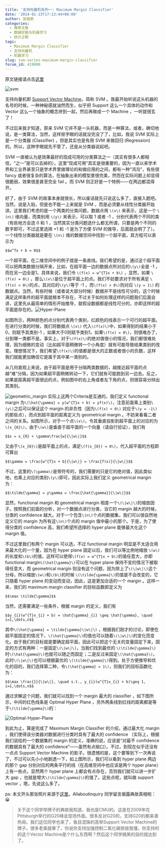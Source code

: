 ```yaml
---
title: '支持向量机系列一: Maximum Margin Classifier'
date: '2014-01-23T17:13:44+00:00'
author: 张驰原
categories:
  - 推荐文章
  - 数据挖掘与机器学习
  - 统计之都
tags:
  - Maximum Margin Classifier
  - 支持向量机
  - 机器学习
slug: svm-series-maximum-margin-classifier
forum_id: 419000
---
```


原文链接请点击[这里](http://blog.pluskid.org/?p=632)
  
![svm](https://uploads.cosx.org/2014/01/svm.png)

支持向量机即 [Support Vector Machine](http://en.wikipedia.org/wiki/Support_vector_machine)，简称 SVM 。我最开始听说这头机器的名号的时候，一种神秘感就油然而生，似乎把 Support 这么一个具体的动作和 Vector 这么一个抽象的概念拼到一起，然后再做成一个 Machine ，一听就很玄了！

不过后来我才知道，原来 SVM 它并不是一头机器，而是一种算法，或者，确切地说，是一类算法，当然，这样抠字眼的话就没完没了了，比如，我说 SVM 实际上是一个分类器 (Classifier) ，但是其实也是有用 SVM 来做回归 (Regression) 的。所以，这种字眼就先不管了，还是从分类器说起吧。<!--more-->

SVM 一直被认为是效果最好的现成可用的分类算法之一（其实有很多人都相信，“之一”是可以去掉的）。这里“现成可用”其实是很重要的，因为一直以来学术界和工业界甚至只是学术界里做理论的和做应用的之间，都有一种“鸿沟”，有些很 fancy 或者很复杂的算法，在抽象出来的模型里很完美，然而在实际问题上却显得很脆弱，效果很差甚至完全 fail 。而 SVM 则正好是一个特例——在两边都混得开。

好了，由于 SVM 的故事本身就很长，所以废话就先只说这么多了，直接入题吧。当然，说是入贴，但是也不能一上来就是 SVM ，而是必须要从线性分类器开始讲。这里我们考虑的是一个两类的分类问题，数据点用 `\(x\)` 来表示，这是一个 `\(n\)` 维向量，而类别用 `\(y\)` 来表示，可以取 1 或者 -1 ，分别代表两个不同的类（有些地方会选 0 和 1 ，当然其实分类问题选什么都无所谓，只要是两个不同的数字即可，不过这里选择 +1 和 -1 是为了方便 SVM 的推导，后面就会明了了）。一个线性分类器就是要在 `\(n\)` 维的数据空间中找到一个超平面，其方程可以表示为
  
`$$w^Tx + b = 0$$`

一个超平面，在二维空间中的例子就是一条直线。我们希望的是，通过这个超平面可以把两类数据分隔开来，比如，在超平面一边的数据点所对应的`\(y\)`全是 -1 ，而在另一边全是1。具体来说，我们令 `\(f(x) = w^{T}x + b\)` ，显然，如果 `\(f(x) = 0\)` ，那么`\(x\)`是位于超平面上的点。我们不妨要求对于所有满足 `\(f(x) < 0\)`的点，其对应的`\(y\)`等于 -1 ，而`\(f(x) > 0\)`则对应 `\(y = 1\)` 的数据点。当然，有些时候（或者说大部分时候）数据并不是线性可分的，这个时候满足这样条件的超平面就根本不存在，不过关于如何处理这样的问题我们后面会讲，这里先从最简单的情形开始推导，就假设数据都是线性可分的，亦即这样的超平面是存在的。![Hyper-Plane](https://uploads.cosx.org/2014/01/Hyper-Plane.png)

如图所示，两种颜色的点分别代表两个类别，红颜色的线表示一个可行的超平面。在进行分类的时候，我们将数据点 `\(x\)` 代入`\(f(x)\)`中，如果得到的结果小于 0，则赋予其类别-1 ，如果大于0则赋予类别1。如果`\(f(x) = 0\)`，则很难办了，分到哪一类都不是。事实上，对于`\(f(x)\)`的绝对值很小的情况，我们都很难处理，因为细微的变动（比如超平面稍微转一个小角度）就有可能导致结果类别的改变。理想情况下，我们希望`\(f(x)\)`的值都是很大的正数或者很小的负数，这样我们就能更加确信它是属于其中某一类别的。

从几何直观上来说，由于超平面是用于分隔两类数据的，越接近超平面的点越“难”分隔，因为如果超平面稍微转动一下，它们就有可能跑到另一边去。反之，如果是距离超平面很远的点，例如图中的右上角或者左下角的点，则很容易分辩出其类别。

![geometric_margin](https://uploads.cosx.org/2014/01/geometric_margin.png) 实际上这两个Criteria是互通的，我们定义 functional margin 为`\(\hat{\gamma} = y(w^{T}x + b) = yf(x)\)`，注意前面乘上类别`\(y\)`之后可以保证这个 margin 的非负性（因为`\(f(x) < 0\)` 对应于`\(y = -1\)`的那些点），而点到超平面的距离定义为 geometrical margin 。不妨来看看二者之间的关系。如图所示，对于一个点`\(x\)`，令其垂直投影到超平面上的对应的为`\(x_{0}\)`，由于`\(w\)`是垂直于超平面的一个向量（请自行验证），我们有

`$$x = x_{0} + \gamma\frac{w}{\|w\|}$$`

又由于`\(x_{0}\)`是超平面上的点，满足`\(f(x_{0}) = 0\)`，代入超平面的方程即可算出
  
`$$\gamma = \frac{w^{T}x + b}{\|w\|} = \frac{f(x)}{\|w\|}$$`

不过，这里的`\(\gamma\)`是带符号的，我们需要的只是它的绝对值，因此类似地，也乘上对应的类别`\(y\)`即可，因此实际上我们定义 geometrical margin 为：
  
`$$\tilde{\gamma} = y\gamma = \frac{\hat{\gamma}}{\|w\|}$$`

显然，functional margin 和 geometrical margin 相差一个`\(\|w\|\)`的缩放因子。按照我们前面的分析，对一个数据点进行分类，当它的 margin 越大的时候，分类的 confidence 越大。对于一个包含`\(n\)`个点的数据集，我们可以很自然地定义它的 margin 为所有这`\(n\)`个点的 margin 值中最小的那个。于是，为了使得分类的 confidence 高，我们希望所选择的 hyper plane 能够最大化这个 margin 值。

不过这里我们有两个 margin 可以选，不过 functional margin 明显是不太适合用来最大化的一个量，因为在 hyper plane 固定以后，我们可以等比例地缩放 `\(w\)`的长度和`\(b\)`的值，这样可以使得`\(f(x) = w^{T}x + b\)`的值任意大，亦即 functional margin`\(\hat{\gamma}\)`可以在 hyper plane 保持不变的情况下被取得任意大，而 geometrical margin 则没有这个问题，因为除上了`\(\|w\|\)`这个分母，所以缩放`\(w\)`和`\(b\)`的时候 `\(\tilde{\gamma}\)`的值是不会改变的，它只随着 hyper plane 的变动而变动，因此，这是更加合适的一个 margin 。这样一来，我们的 maximum margin classifier 的目标函数即定义为
  
`$$\max \tilde{\gamma}$$`

当然，还需要满足一些条件，根据 margin 的定义，我们有
  
`$$y_{i}(w^{T}x_{i} + b) = \hat{\gamma}_{i} \geq \hat{\gamma}, \quad i=1,\dots,n$$`

其中`\(\hat{\gamma} = \tilde{\gamma}\|w\|\)` ，根据我们刚才的讨论，即使在超平面固定的情况下，`\(\hat{\gamma}\)`的值也可以随着`\(\|w\|\)`的变化而变化。由于我们的目标就是要确定超平面，因此可以把这个无关的变量固定下来，固定的方式有两种：一是固定`\(\|w\|\)`，当我们找到最优的 `\(\tilde{\gamma}\)`时`\(\hat{\gamma}\)`也就可以随之而固定；二是反过来固定`\(\hat{\gamma}\)`，此时`\(\|w\|\)`也可以根据最优的 `\(\tilde{\gamma}\)`得到。处于方便推导和优化的目的，我们选择第二种，令`\(\hat{\gamma} = 1\)`，则我们的目标函数化为：
  
`$$\max \frac{1}{\|w\|}, \quad s.t., y_{i}(w^{T}x_{i} + b)\geq 1, i=1,\dots,n$$`

通过求解这个问题，我们就可以找到一个 margin 最大的 classifier ，如下图所示，中间的红色线条是 Optimal Hyper Plane ，另外两条线到红线的距离都是等于`\(\tilde{\gamma}\)`的：

![Optimal-Hyper-Plane](https://uploads.cosx.org/2014/01/Optimal-Hyper-Plane.png)

到此为止，算是完成了 Maximum Margin Classifier 的介绍，通过最大化 margin ，我们使得该分类器对数据进行分类时具有了最大的 confidence （实际上，根据我们说给的一个数据集的 margin 的定义，准确的说，应该是“对最不 confidence 的数据具有了最大的 confidence”——虽然有点拗口）。不过，到现在似乎还没有一点点 Support Vector Machine 的影子。很遗憾的是，这个要等到下一次再说了，不过可以先小小地剧透一下，如上图所示，我们可以看到 hyper plane 两边的那个 gap 分别对应的两条平行的线（在高维空间中也应该是两个 hyper plane）上有一些点，显然两个 hyper plane 上都会有点存在，否则我们就可以进一步扩大 gap ，也就是增大`\(\tilde{\gamma}\)`的值了。这些点呢，就叫做 support vector ，嗯，先说这么多了。

ps: 本文开头那张照片来源于[这里](http://www.cs.cmu.edu/~bsettles/)。Allaboutinquiry 同学留言揭露典故真相啦： 😀

> 关于这个同学举牌子的典故我知道，我也是CMU的。这是在2009年在Pittsburgh举行的G20峰会现场外面。很多反对G20的，支持G20的都来凑热闹。我们这位同学也来了，鱼目混珠的高举Support Vector Machine的牌子。很多老美就晕了，你说你支持加强控制二氧化碳排放我懂，你支持的的这个Vector Machine是个什么东西啊？然后这个同学搞笑的目的就达到了。
